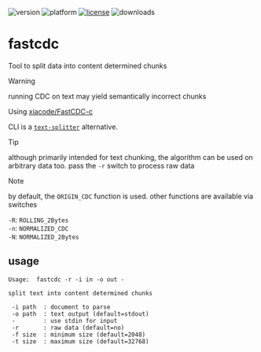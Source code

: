 ![version](https://img.shields.io/badge/version-20%2B-E23089)
![platform](https://img.shields.io/static/v1?label=platform&message=mac-intel%20|%20mac-arm%20|%20win-64&color=blue)
[![license](https://img.shields.io/github/license/miyako/fastcdc)](LICENSE)
![downloads](https://img.shields.io/github/downloads/miyako/fastcdc/total)

# fastcdc
Tool to split data into content determined chunks

> [!WARNING]
> running CDC on text may yield semantically incorrect chunks

Using [xiacode/FastCDC-c](https://github.com/wxiacode/FastCDC-c)

CLI is a [`text-splitter`](https://github.com/miyako/text-splitter) alternative.

> [!TIP]
> although primarily intended for text chunking, the algorithm can be used on arbitrary data too. pass the `-r` switch to process raw data

> [!NOTE]
> by default, the `ORIGIN_CDC` function is used. other functions are available via switches  
> 
> `-R`: `ROLLING_2Bytes`  
> `-n`: `NORMALIZED_CDC`  
> `-N`: `NORMALIZED_2Bytes`  

## usage

```
Usage:  fastcdc -r -i in -o out -

split text into content determined chunks

 -i path  : document to parse
 -o path  : text output (default=stdout)
 -        : use stdin for input
 -r       : raw data (default=no)
 -f size  : minimum size (default=2048)
 -t size  : maximum size (default=32768)
```
